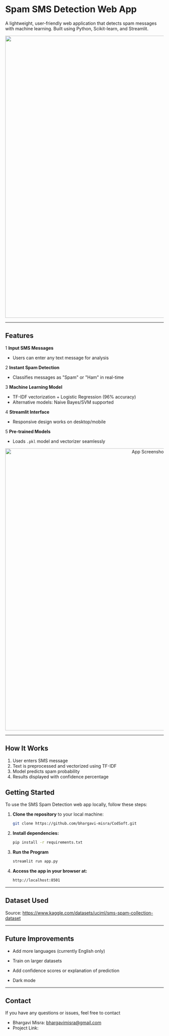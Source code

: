 #  Spam SMS Detection Web App  

A lightweight, user-friendly web application that detects spam messages with machine learning. Built using Python, Scikit-learn, and Streamlit. 

<div align="center">
  <img src="https://github.com/user-attachments/assets/c16ed5c0-2c85-4ff1-af26-54dd99ec86ae" width="895"/>
</div>


---

##  Features  

1 **Input SMS Messages**  
 - Users can enter any text message for analysis  

2 **Instant Spam Detection**  
 - Classifies messages as "Spam" or "Ham" in real-time  

3 **Machine Learning Model**  
 - TF-IDF vectorization + Logistic Regression (96% accuracy)  
 - Alternative models: Naive Bayes/SVM supported  

4 **Streamlit Interface**  
 - Responsive design works on desktop/mobile
   
5 **Pre-trained Models**  
- Loads `.pkl` model and vectorizer seamlessly  

<div align="center">
  <img src="https://github.com/user-attachments/assets/97b59bf4-1547-48a5-88c4-c48226220dfb" alt="App Screenshot" width="895"/>
</div>

---

##  How It Works  

1. User enters SMS message  
2. Text is preprocessed and vectorized using TF-IDF  
3. Model predicts spam probability  
4. Results displayed with confidence percentage  


 ## Getting Started

To use the SMS Spam Detection web app locally, follow these steps:

1. **Clone the repository** to your local machine:
   ```bash
   git clone https://github.com/bhargavi-misra/CodSoft.git
   

2. **Install dependencies:**
   ```bash
   pip install -r requirements.txt

3. **Run the Program**
   ```bash
   streamlit run app.py

4. **Access the app in your browser at:**
   ```bash
   http://localhost:8501

---

## Dataset Used

Source: https://www.kaggle.com/datasets/uciml/sms-spam-collection-dataset

---

## Future Improvements

 - Add more languages (currently English only)

 - Train on larger datasets

 - Add confidence scores or explanation of prediction

 - Dark mode

---

## Contact
If you have any questions or issues, feel free to contact 

- Bhargavi Misra: bhargavimisra@gmail.com
- Project Link: 
